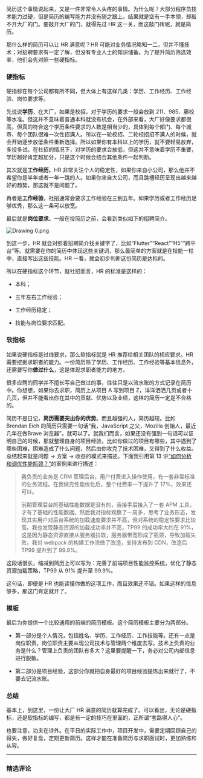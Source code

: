 <p data-nodeid="42123">简历这个事情说起来，又是一件非常令人头疼的事情。为什么呢？大部分程序员技术能力过硬，但是简历的编写能力并没有随之跟上。结果就是空有一手本领，却敲不开大厂的门。要敲开大厂的门，就得先过 HR 这一关，而这敲门砖呢，就是简历。</p>


<p data-nodeid="41801">那什么样的简历可以让 HR 满意呢？HR 可能对业务情况略知一二，但并不懂技术；对招聘要求有一定了解，但没有专业人士的知识储备。为了提升简历筛选效率，他们会先对照一些硬指标。</p>
<h3 data-nodeid="41802">硬指标</h3>
<p data-nodeid="41803">硬指标在每个公司都有所不同，但大体上有这样几类：学历、工作经历、工作经验、岗位要求等。</p>
<p data-nodeid="41804">先说说<strong data-nodeid="41850">学历</strong>，在大厂，如果是校招，对于学历的要求一般会放到 211、985、藤校等水准。但这并不意味着普通本科就没有机会，在外部来看，大厂好像要求都很高，但真的符合这个学历条件要求的人数是相当少的，具体到每个部门、每个城市、每个团队很难一次性招满人。所以在一轮校招、二轮校招招不满人的时候，就会开始逐步放低条件重新选择。所以如果你有本科以上的学历，就不要轻易放弃，多投多试。在社招的情况下，对学历的要求会放低，但这并不意味着学历不重要，学历越好肯定越加分，只是这个时候会结合其他条件一起判断。</p>
<p data-nodeid="41805">其次就是<strong data-nodeid="41856">工作经历</strong>。HR 非常关注个人的稳定性，如果你来自小公司，那么他并不希望你是半年或者一年一跳的人。如果你来自大公司，而且跳槽经历呈现出越来越好的趋势，那这就不是问题了。</p>
<p data-nodeid="41806">再者是<strong data-nodeid="41862">工作经验</strong>，社招通常会要求工作经验在三到五年。如果学历或者工作经历足够优秀，那么这一条可以放宽。</p>
<p data-nodeid="41807">最后就是<strong data-nodeid="41868">岗位要求</strong>。一般在投简历之前，会看到类似如下的招聘简介。</p>
<p data-nodeid="42337" class=""><img src="https://s0.lgstatic.com/i/image6/M01/02/33/Cgp9HWAdAl6ATxhYAAEO9dvbRb4437.png" alt="Drawing 0.png" data-nodeid="42340"></p>

<p data-nodeid="41809">到这一步，HR 就会对照着招聘简介找关键字了，比如“Flutter”“React”“H5”“跨平台”等。就需要在你的简历中体现这些关键词，那么最简单的方案就是在技能一栏中，直接写出这些技能。HR 一看，就会初步判断这份简历是达标的。</p>
<p data-nodeid="41810">所以在硬指标这个环节，就社招而言，HR 的标准是这样的：</p>
<ul data-nodeid="41811">
<li data-nodeid="41812">
<p data-nodeid="41813">本科；</p>
</li>
<li data-nodeid="41814">
<p data-nodeid="41815">三年左右工作经验；</p>
</li>
<li data-nodeid="41816">
<p data-nodeid="41817">工作经历稳定；</p>
</li>
<li data-nodeid="41818">
<p data-nodeid="41819">技能与岗位要求匹配。</p>
</li>
</ul>
<h3 data-nodeid="41820">软指标</h3>
<p data-nodeid="41821">如果说硬指标是过线要求，那么软指标就是 HR 推荐给相关团队的相应要求。HR 需要挖掘求职者的能力。一份简历除了学历、工作经历、工作经验等基本信息外，还需要写你<strong data-nodeid="41884">做过什么</strong>，这是体现求职者能力的地方。</p>
<p data-nodeid="41822">很多应聘的同学并不擅长写自己做过的事，往往只是以流水账的方式记录在简历中。你想想，如果你去求职，简历上从项目 A 写到项目 Z，洋洋洒洒几页或者十几页，但并不能看出你在其中的贡献、优势以及业绩，这样的简历一定是不合格的。</p>
<p data-nodeid="41823">简历不是日记，<strong data-nodeid="41895">简历需要突出你的优势</strong>。而且越强的人，简历越短。比如 Brendan Eich 的简历只需要一句话“我，JavaScript 之父，Mozilla 创始人，最近几年在做Brave 浏览器”，就可以了。就我们而言，如果还没有强到一句话可以证明自己的时候，那就整理自身的项目经验，比如你做过的项目有哪些，其中遇到了哪些困难，困难造成了什么问题，然后由你攻克了技术困难，又得到了什么收益。总结起来就是问题 → 方案 → 收益的模式来描述。下面我引用第 13 讲<a href="https://kaiwu.lagou.com/course/courseInfo.htm?courseId=566#/detail/pc?id=5803" data-nodeid="41893">“如何分析和调优性能瓶颈？”</a>的案例来进行描述：</p>
<blockquote data-nodeid="41824">
<p data-nodeid="41825">我负责的业务是 CRM 管理后台，用户付费进入操作使用，有一套非常标准的业务流程。在我做完性能优化后，整个付费率一下提升了 17%，效果还可以。</p>
<p data-nodeid="41826">前期管理后台的基础性能数据是没有的，我接手后接入了一套 APM 工具，才有了基础的性能数据。然后我对指标观察了一周多，思考了业务形态，发现其实用户对后台系统的加载速度要求并不高，但对系统的稳定性要求比较高。我也发现静态资源的加载成功率并不高，TP99 的成功率大约在 91%，这是因为静态资源直接从服务器拉取，服务器带宽形成了瓶颈，导致加载失败。我对 webpack 的构建工作流做了改造，支持发布到 CDN，改造后 TP99 提升到了 99.9%。</p>
</blockquote>
<p data-nodeid="41827">这段话很长，缩减到简历上可以写为：完善了前端项目性能监控系统，优化了静态资源加载策略，TP99 从 91% 提升至 99.9%。</p>
<p data-nodeid="41828">这句话，即便是 HR 也能读懂你做的这项工作，而且效果还不错。如果这样的信息够多，那这门肯定就开了。</p>
<h3 data-nodeid="41829">模板</h3>
<p data-nodeid="41830">最后为你提供一个比较通用的前端的简历模板。这个简历模板主要分为两部分。</p>
<ul data-nodeid="41831">
<li data-nodeid="41832">
<p data-nodeid="41833">第一部分是个人情况，包括姓名、学历、工作经历、工作技能等。还有一点是岗位职责，岗位职责主要从现公司技术与管理两个维度去写。技术上负责的业务是什么？管理上负责的团队有多大？这里要提醒一下，务必对公司内部信息进行脱敏。</p>
</li>
<li data-nodeid="41834">
<p data-nodeid="41835">第二部分是项目经验，这部分你就把自身最好的项目经验提炼出来就行了，不要去记流水账。</p>
</li>
</ul>
<h3 data-nodeid="42553">总结</h3>


<p data-nodeid="41838">基本上，到这里，一份让大厂 HR 满意的简历就算完成了。可以看出，无论是硬指标，还是软指标的编写，都是有一定的技巧在里面的，正所谓“套路得人心”。</p>
<p data-nodeid="41839">也要注意，功夫在诗外。在平日的实际工作中，项目开发中，需要定期回顾自己的得失，做好复盘，定期更新简历。这样才能在准备简历与求职面试时，更加熟练和从容。</p>

---

### 精选评论


